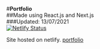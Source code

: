 #**Portfolio**  
##Made using React.js and Next.js  
###Updated: 13/07/2021  
[![Netlify Status](https://api.netlify.com/api/v1/badges/111674e5-7494-4544-9344-970cad9dc33d/deploy-status)](https://app.netlify.com/sites/alensudec/deploys)  


Site hosted on netlify. [portfolio](http://alensudec.netlify.app)
